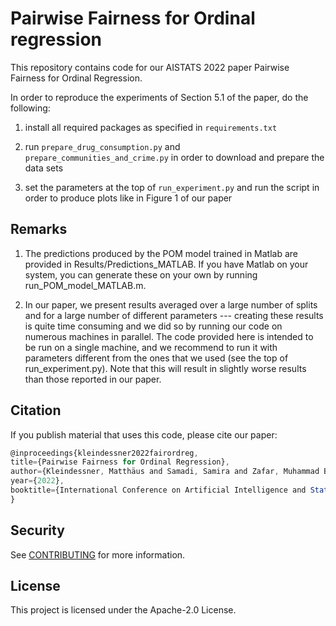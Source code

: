 # Pairwise Fairness for Ordinal regression

This repository contains code for our AISTATS 2022 paper Pairwise Fairness for Ordinal Regression.

In order to reproduce the experiments of Section 5.1 of the paper, do the following:

1) install all required packages as specified in `requirements.txt`

2) run `prepare_drug_consumption.py` and `prepare_communities_and_crime.py` in order to download and prepare the data sets

3) set the parameters at the top of `run_experiment.py` and run the script in order to produce plots like in Figure 1 of our paper


## Remarks
1) The predictions produced by the POM model trained in Matlab are provided in Results/Predictions_MATLAB. If you have Matlab on your system, you can generate these on your own by running run_POM_model_MATLAB.m. 

2) In our paper, we present results averaged over a large number of splits and for a large number of different parameters --- creating these results is quite time consuming and we did so by running our code on numerous machines in parallel. The code provided here is intended to be run on a single machine, and we recommend to run it with parameters different from the ones that we used (see the top of run_experiment.py). Note that this will result in slightly worse results than those reported in our paper.

## Citation

If you publish material that uses this code, please cite our paper:

```js
@inproceedings{kleindessner2022fairordreg,
title={Pairwise Fairness for Ordinal Regression},
author={Kleindessner, Matthäus and Samadi, Samira and Zafar, Muhammad Bilal and Kenthapadi, Krishnaram and Russell, Chris},
year={2022},
booktitle={International Conference on Artificial Intelligence and Statistics (AISTATS)}
}
```

## Security

See [CONTRIBUTING](CONTRIBUTING.md#security-issue-notifications) for more information.

## License

This project is licensed under the Apache-2.0 License.



